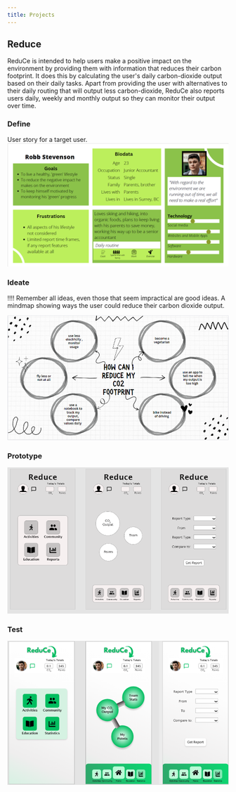 ```yaml
---
title: Projects
---
```


## Reduce
ReduCe is intended to help users make a positive impact on the environment by providing them with information that reduces their carbon footprint. It does this by calculating the user's daily carbon-dioxide output based on their daily tasks.
Apart from providing the user with alternatives to their daily routing that will output less carbon-dioxide, ReduCe also reports users daily, weekly and monthly output so they can monitor their output over time.


### Define
User story for a target user.
![User persona for a Reduce app user](userPersonaReduce.png)

### Ideate
!!!! Remember all ideas, even those that seem impractical are good ideas.
A mindmap showing ways the user could reduce their carbon dioxide output. 

![Mindmap showing ways to reduce CO2](reduceMindmap.png)


### Prototype
![High Fidelity Wireframes](reduceHighFiWire.png)


### Test
![Mockups](reduceMockup1.png)

